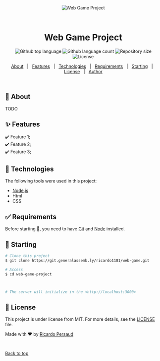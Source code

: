 <div align="center" id="top">
  <img src="./.github/app.gif" alt="Web Game Project" />

  &#xa0;

  <!-- <a href="https://webgameproject.netlify.app">Demo</a> -->
</div>

<h1 align="center">Web Game Project</h1>

<p align="center">
  <img alt="Github top language" src="https://img.shields.io/github/languages/top/{{YOUR_GITHUB_USERNAME}}/web-game-project?color=56BEB8">

  <img alt="Github language count" src="https://img.shields.io/github/languages/count/{{YOUR_GITHUB_USERNAME}}/web-game-project?color=56BEB8">

  <img alt="Repository size" src="https://img.shields.io/github/repo-size/{{YOUR_GITHUB_USERNAME}}/web-game-project?color=56BEB8">

  <img alt="License" src="https://img.shields.io/github/license/{{YOUR_GITHUB_USERNAME}}/web-game-project?color=56BEB8">

  <!-- <img alt="Github issues" src="https://img.shields.io/github/issues/{{YOUR_GITHUB_USERNAME}}/web-game-project?color=56BEB8" /> -->

  <!-- <img alt="Github forks" src="https://img.shields.io/github/forks/{{YOUR_GITHUB_USERNAME}}/web-game-project?color=56BEB8" /> -->

  <!-- <img alt="Github stars" src="https://img.shields.io/github/stars/{{YOUR_GITHUB_USERNAME}}/web-game-project?color=56BEB8" /> -->
</p>

<!-- Status -->

<!-- <h4 align="center">
	🚧  Web Game Project 🚀 Under construction...  🚧
</h4>

<hr> -->

<p align="center">
  <a href="#dart-about">About</a> &#xa0; | &#xa0;
  <a href="#sparkles-features">Features</a> &#xa0; | &#xa0;
  <a href="#rocket-technologies">Technologies</a> &#xa0; | &#xa0;
  <a href="#white_check_mark-requirements">Requirements</a> &#xa0; | &#xa0;
  <a href="#checkered_flag-starting">Starting</a> &#xa0; | &#xa0;
  <a href="#memo-license">License</a> &#xa0; | &#xa0;
  <a href="https://git.generalassemb.ly/ricardo1181" target="_blank">Author</a>
</p>

<br>

## :dart: About ##
TODO

## :sparkles: Features ##

:heavy_check_mark: Feature 1;\
:heavy_check_mark: Feature 2;\
:heavy_check_mark: Feature 3;

## :rocket: Technologies ##

The following tools were used in this project:

- [Node.js](https://nodejs.org/en/)
- Html
- CSS
## :white_check_mark: Requirements ##

Before starting :checkered_flag:, you need to have [Git](https://git-scm.com) and [Node](https://nodejs.org/en/) installed.

## :checkered_flag: Starting ##

```bash
# Clone this project
$ git clone https://git.generalassemb.ly/ricardo1181/web-game.git

# Access
$ cd web-game-project



# The server will initialize in the <http://localhost:3000>
```

## :memo: License ##

This project is under license from MIT. For more details, see the [LICENSE](LICENSE.md) file.


Made with :heart: by <a href="https://git.generalassemb.ly/ricardo1181" target="_blank">Ricardo Persaud</a>

&#xa0;

<a href="#top">Back to top</a>
